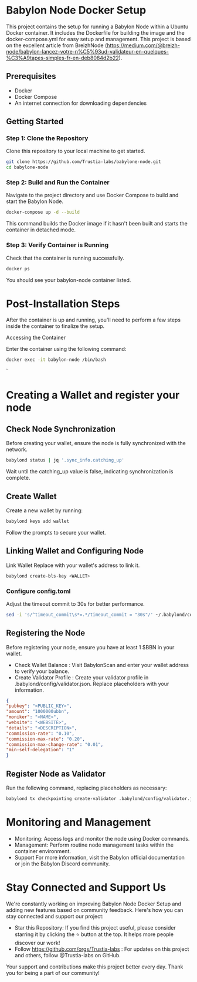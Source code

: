 # Babylon Node Docker Setup

This project contains the setup for running a Babylon Node within a Ubuntu Docker container. It includes the Dockerfile for building the image and the docker-compose.yml for easy setup and management. This project is based on the excellent article from BreizhNode (https://medium.com/@breizh-node/babylon-lancez-votre-n%C5%93ud-validateur-en-quelques-%C3%A9tapes-simples-fr-en-deb8084d2b22). 

## Prerequisites

- Docker
- Docker Compose
- An internet connection for downloading dependencies

## Getting Started

### Step 1: Clone the Repository

Clone this repository to your local machine to get started.

```bash
git clone https://github.com/Trustia-labs/babylone-node.git
cd babylone-node
```
### Step 2: Build and Run the Container
Navigate to the project directory and use Docker Compose to build and start the Babylon Node.

```bash
docker-compose up -d --build
```
This command builds the Docker image if it hasn't been built and starts the container in detached mode.

### Step 3: Verify Container is Running

Check that the container is running successfully.

```bash
docker ps
```
You should see your babylon-node container listed.

# Post-Installation Steps
After the container is up and running, you'll need to perform a few steps inside the container to finalize the setup.

Accessing the Container

Enter the container using the following command:

```bash
docker exec -it babylon-node /bin/bash
```
`
# Creating a Wallet and register your node
## Check Node Synchronization
Before creating your wallet, ensure the node is fully synchronized with the network.
```bash
babylond status | jq '.sync_info.catching_up'
```

Wait until the catching_up value is false, indicating synchronization is complete.

## Create Wallet 
Create a new wallet by running:
```bash
babylond keys add wallet
```

Follow the prompts to secure your wallet.

## Linking Wallet and Configuring Node
Link Wallet
Replace <WALLET> with your wallet's address to link it.

```bash
babylond create-bls-key <WALLET>
```

### Configure config.toml
Adjust the timeout commit to 30s for better performance.

```bash
sed -i 's/^timeout_commit\s*=.*/timeout_commit = "30s"/' ~/.babylond/config/config.toml
```

## Registering the Node
Before registering your node, ensure you have at least 1 $BBN in your wallet.

- Check Wallet Balance : Visit BabylonScan and enter your wallet address to verify your balance.
- Create Validator Profile : Create your validator profile in .babylond/config/validator.json. Replace placeholders with your information.

```json
{
"pubkey": "<PUBLIC_KEY>",
"amount": "1000000ubbn",
"moniker": "<NAME>",
"website": "<WEBSITE>",
"details": "<DESCRIPTION>",
"commission-rate": "0.10",
"commission-max-rate": "0.20",
"commission-max-change-rate": "0.01",
"min-self-delegation": "1"
}
```

## Register Node as Validator
Run the following command, replacing placeholders as necessary:
```bash
babylond tx checkpointing create-validator .babylond/config/validator.json --chain-id="bbn-test-3" --gas="auto" --gas-adjustment="1.5" --gas-prices="0.025ubbn" --from=wallet
```
# Monitoring and Management
- Monitoring: Access logs and monitor the node using Docker commands.
- Management: Perform routine node management tasks within the container environment.
- Support For more information, visit the Babylon official documentation or join the Babylon Discord community.

# Stay Connected and Support Us
We're constantly working on improving Babylon Node Docker Setup and adding new features based on community feedback. Here's how you can stay connected and support our project:

 - Star this Repository: If you find this project useful, please consider starring it by clicking the ⭐ button at the top. It helps more people discover our work!
- Follow  https://github.com/orgs/Trustia-labs : For updates on this project and others, follow @Trustia-labs on GitHub.

Your support and contributions make this project better every day. Thank you for being a part of our community!
